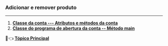 ### Adicionar e remover produto

***

1. [**Classe da conta --- Atributos e métodos da conta**](https://github.com/pliniopereira10/resolucao-desafios-java/blob/main/linguagem-orientada-objeto/aberturaContaSaqueDeposito/entities/ContaBancaria.java)
3. [**Classe do programa de abertura da conta -- Método main**](https://github.com/pliniopereira10/resolucao-desafios-java/blob/main/linguagem-orientada-objeto/aberturaContaSaqueDeposito/application/AberturaDeConta.java)

:dart::point_left:  [**Tópico Principal**](https://github.com/pliniopereira10/resolucao-desafios-java)

